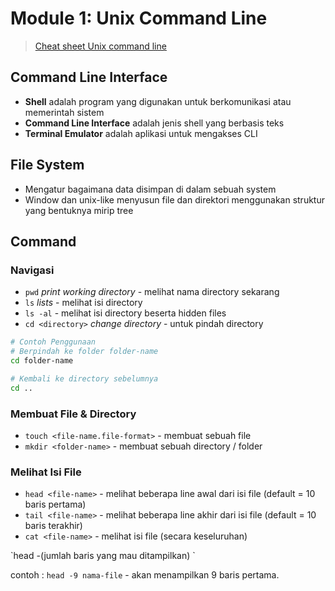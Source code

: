 # Module 1: Unix Command Line

> [Cheat sheet Unix command line](https://cheatography.com/davechild/cheat-sheets/linux-command-line/)

## Command Line Interface
- **Shell** adalah program yang digunakan untuk berkomunikasi atau memerintah sistem
- **Command Line Interface** adalah jenis shell yang berbasis teks
- **Terminal Emulator** adalah aplikasi untuk mengakses CLI

## File System
- Mengatur bagaimana data disimpan di dalam sebuah system
- Window dan unix-like menyusun file dan direktori menggunakan struktur yang bentuknya mirip tree

## Command
### Navigasi
- `pwd` _print working directory_ - melihat nama directory sekarang 
- `ls` _lists_ - melihat isi directory
- `ls -al` - melihat isi directory beserta hidden files
- `cd <directory>` _change directory_ - untuk pindah directory

```bash
# Contoh Penggunaan
# Berpindah ke folder folder-name
cd folder-name

# Kembali ke directory sebelumnya
cd .. 
```

### Membuat File & Directory
- `touch <file-name.file-format>` - membuat sebuah file
- `mkdir <folder-name>` - membuat sebuah directory / folder

### Melihat Isi File
- `head <file-name>` - melihat beberapa line awal dari isi file (default = 10 baris pertama)
- `tail <file-name>` - melihat beberapa line akhir dari isi file (default = 10 baris terakhir)
- `cat <file-name>` - melihat isi file (secara keseluruhan)

<p class="callout info">`head -(jumlah baris yang mau ditampilkan) <namafile>` 

contoh : `head -9 nama-file` - akan menampilkan 9 baris pertama. </p>
